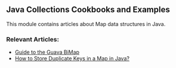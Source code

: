## Java Collections Cookbooks and Examples

This module contains articles about Map data structures in Java.

### Relevant Articles: 
- [Guide to the Guava BiMap](https://www.baeldung.com/guava-bimap)
- [How to Store Duplicate Keys in a Map in Java?](https://www.baeldung.com/java-map-duplicate-keys)

